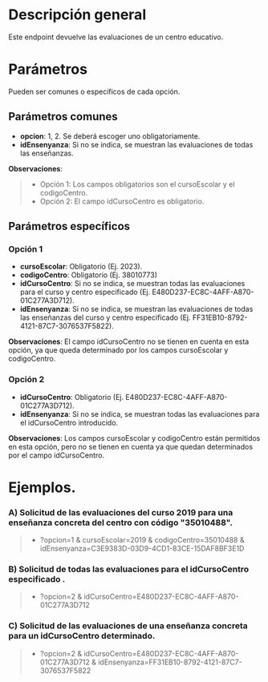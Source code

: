 # Descripción general

Este endpoint devuelve las evaluaciones de un centro educativo.

# Parámetros
Pueden ser comunes o específicos de cada opción.

## Parámetros comunes
* **opcion**: 1, 2. Se deberá escoger uno obligatoriamente.
* **idEnsenyanza**: Si no se indica, se muestran las evaluaciones de todas las enseñanzas.

**Observaciones**:
>* Opción 1: Los campos obligatorios son el cursoEscolar y el codigoCentro.
>* Opción 2: El campo idCursoCentro es obligatorio.

## Parámetros específicos

### Opción 1
* **cursoEscolar**: Obligatorio (Ej. 2023).
* **codigoCentro**: Obligatorio (Ej. 38010773)
* **idCursoCentro**: Si no se indica, se muestran todas las evaluaciones para el curso y centro especificado (Ej. E480D237-EC8C-4AFF-A870-01C277A3D712).
* **idEnsenyanza**: Si no se indica, se muestran las evaluaciones de todas las enseñanzas del curso y centro especificado (Ej. FF31EB10-8792-4121-87C7-3076537F5822).

**Observaciones**: El campo idCursoCentro no se tienen en cuenta en esta opción, ya que queda determinado por los campos cursoEscolar y codigoCentro.

### Opción 2
* **idCursoCentro**: Obligatorio (Ej. E480D237-EC8C-4AFF-A870-01C277A3D712).
* **idEnsenyanza**: Si no se indica, se muestran todas las evaluaciones para el idCursoCentro introducido.

**Observaciones**: Los campos cursoEscolar y codigoCentro están permitidos en esta opción, pero no se tienen en cuenta ya que quedan determinados por el campo idCursoCentro.

# Ejemplos.
### A) Solicitud de las evaluaciones del curso 2019 para una enseñanza concreta del centro con código "35010488".
> * ?opcion=1 & cursoEscolar=2019 & codigoCentro=35010488 & idEnsenyanza=C3E9383D-03D9-4CD1-83CE-15DAF8BF3E1D

### B) Solicitud de todas las evaluaciones para el idCursoCentro especificado .
> * ?opcion=2 & idCursoCentro=E480D237-EC8C-4AFF-A870-01C277A3D712

### C) Solicitud de las evaluaciones de una enseñanza concreta para un idCursoCentro determinado.
> * ?opcion=2 & idCursoCentro=E480D237-EC8C-4AFF-A870-01C277A3D712 & idEnsenyanza=FF31EB10-8792-4121-87C7-3076537F5822
